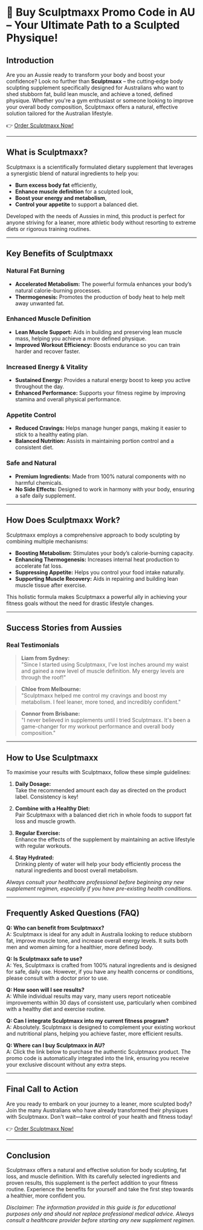 # 🛒 Buy Sculptmaxx Promo Code in AU – Your Ultimate Path to a Sculpted Physique!

## Introduction

Are you an Aussie ready to transform your body and boost your confidence? Look no further than **Sculptmaxx** – the cutting‐edge body sculpting supplement specifically designed for Australians who want to shed stubborn fat, build lean muscle, and achieve a toned, defined physique. Whether you're a gym enthusiast or someone looking to improve your overall body composition, Sculptmaxx offers a natural, effective solution tailored for the Australian lifestyle.

👉 [Order Sculptmaxx Now!](https://www.knownwalk.com/2GSKBPH7/Z56W5X9/)

---

## What is Sculptmaxx?

Sculptmaxx is a scientifically formulated dietary supplement that leverages a synergistic blend of natural ingredients to help you:
- **Burn excess body fat** efficiently,
- **Enhance muscle definition** for a sculpted look,
- **Boost your energy and metabolism**,
- **Control your appetite** to support a balanced diet.

Developed with the needs of Aussies in mind, this product is perfect for anyone striving for a leaner, more athletic body without resorting to extreme diets or rigorous training routines.

---

## Key Benefits of Sculptmaxx

### Natural Fat Burning
- **Accelerated Metabolism:** The powerful formula enhances your body’s natural calorie-burning processes.
- **Thermogenesis:** Promotes the production of body heat to help melt away unwanted fat.

### Enhanced Muscle Definition
- **Lean Muscle Support:** Aids in building and preserving lean muscle mass, helping you achieve a more defined physique.
- **Improved Workout Efficiency:** Boosts endurance so you can train harder and recover faster.

### Increased Energy & Vitality
- **Sustained Energy:** Provides a natural energy boost to keep you active throughout the day.
- **Enhanced Performance:** Supports your fitness regime by improving stamina and overall physical performance.

### Appetite Control
- **Reduced Cravings:** Helps manage hunger pangs, making it easier to stick to a healthy eating plan.
- **Balanced Nutrition:** Assists in maintaining portion control and a consistent diet.

### Safe and Natural
- **Premium Ingredients:** Made from 100% natural components with no harmful chemicals.
- **No Side Effects:** Designed to work in harmony with your body, ensuring a safe daily supplement.

---

## How Does Sculptmaxx Work?

Sculptmaxx employs a comprehensive approach to body sculpting by combining multiple mechanisms:
- **Boosting Metabolism:** Stimulates your body’s calorie-burning capacity.
- **Enhancing Thermogenesis:** Increases internal heat production to accelerate fat loss.
- **Suppressing Appetite:** Helps you control your food intake naturally.
- **Supporting Muscle Recovery:** Aids in repairing and building lean muscle tissue after exercise.

This holistic formula makes Sculptmaxx a powerful ally in achieving your fitness goals without the need for drastic lifestyle changes.

---

## Success Stories from Aussies

### Real Testimonials

> **Liam from Sydney:**  
> "Since I started using Sculptmaxx, I've lost inches around my waist and gained a new level of muscle definition. My energy levels are through the roof!"

> **Chloe from Melbourne:**  
> "Sculptmaxx helped me control my cravings and boost my metabolism. I feel leaner, more toned, and incredibly confident."

> **Connor from Brisbane:**  
> "I never believed in supplements until I tried Sculptmaxx. It's been a game-changer for my workout performance and overall body composition."

---

## How to Use Sculptmaxx

To maximise your results with Sculptmaxx, follow these simple guidelines:

1. **Daily Dosage:**  
   Take the recommended amount each day as directed on the product label. Consistency is key!

2. **Combine with a Healthy Diet:**  
   Pair Sculptmaxx with a balanced diet rich in whole foods to support fat loss and muscle growth.

3. **Regular Exercise:**  
   Enhance the effects of the supplement by maintaining an active lifestyle with regular workouts.

4. **Stay Hydrated:**  
   Drinking plenty of water will help your body efficiently process the natural ingredients and boost overall metabolism.

*Always consult your healthcare professional before beginning any new supplement regimen, especially if you have pre-existing health conditions.*

---

## Frequently Asked Questions (FAQ)

**Q: Who can benefit from Sculptmaxx?**  
A: Sculptmaxx is ideal for any adult in Australia looking to reduce stubborn fat, improve muscle tone, and increase overall energy levels. It suits both men and women aiming for a healthier, more defined body.

**Q: Is Sculptmaxx safe to use?**  
A: Yes, Sculptmaxx is crafted from 100% natural ingredients and is designed for safe, daily use. However, if you have any health concerns or conditions, please consult with a doctor prior to use.

**Q: How soon will I see results?**  
A: While individual results may vary, many users report noticeable improvements within 30 days of consistent use, particularly when combined with a healthy diet and exercise routine.

**Q: Can I integrate Sculptmaxx into my current fitness program?**  
A: Absolutely. Sculptmaxx is designed to complement your existing workout and nutritional plans, helping you achieve faster, more efficient results.

**Q: Where can I buy Sculptmaxx in AU?**  
A: Click the link below to purchase the authentic Sculptmaxx product. The promo code is automatically integrated into the link, ensuring you receive your exclusive discount without any extra steps.

---

## Final Call to Action

Are you ready to embark on your journey to a leaner, more sculpted body? Join the many Australians who have already transformed their physiques with Sculptmaxx. Don't wait—take control of your health and fitness today!

👉 [Order Sculptmaxx Now!](https://www.knownwalk.com/2GSKBPH7/Z56W5X9/)

---

## Conclusion

Sculptmaxx offers a natural and effective solution for body sculpting, fat loss, and muscle definition. With its carefully selected ingredients and proven results, this supplement is the perfect addition to your fitness routine. Experience the benefits for yourself and take the first step towards a healthier, more confident you.

*Disclaimer: The information provided in this guide is for educational purposes only and should not replace professional medical advice. Always consult a healthcare provider before starting any new supplement regimen.*
